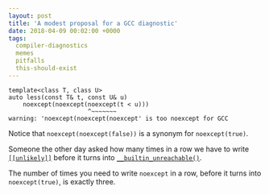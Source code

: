 ```yaml
---
layout: post
title: 'A modest proposal for a GCC diagnostic'
date: 2018-04-09 00:02:00 +0000
tags:
  compiler-diagnostics
  memes
  pitfalls
  this-should-exist
---
```


    template<class T, class U>
    auto less(const T& t, const U& u)
        noexcept(noexcept(noexcept(t < u)))
                          ^~~~~~~~
    warning: 'noexcept(noexcept(noexcept' is too noexcept for GCC

Notice that `noexcept(noexcept(false))` is a synonym for `noexcept(true)`.

Someone the other day asked how many times in a row we have to write
[`[[unlikely]]`](http://www.open-std.org/jtc1/sc22/wg21/docs/papers/2018/p0479r4.html)
before it turns into [`__builtin_unreachable()`](https://gcc.gnu.org/onlinedocs/gcc/Other-Builtins.html#index-_005f_005fbuiltin_005funreachable).

The number of times you need to write `noexcept` in a row, before it turns into
`noexcept(true)`, is exactly three.
